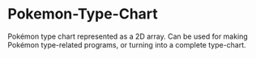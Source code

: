 # Pokemon-Type-Chart
Pokémon type chart represented as a 2D array. Can be used for making Pokémon type-related programs, or turning into a complete type-chart.
